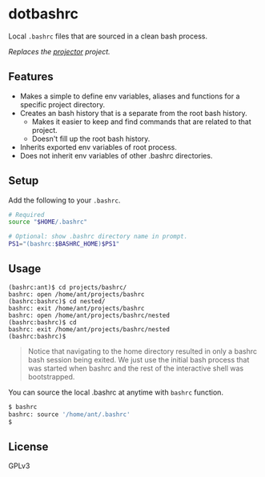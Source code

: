 # dotbashrc

Local `.bashrc` files that are sourced in a clean bash process.

*Replaces the [projector](https://github.com/bas080/projector) project.*

## Features

- Makes a simple to define env variables, aliases and functions for a specific
  project directory.
- Creates an bash history that is a separate from the root bash history.
  - Makes it easier to keep and find commands that are related to that project.
  - Doesn't fill up the root bash history.
- Inherits exported env variables of root process.
- Does not inherit env variables of other .bashrc directories.

## Setup

Add the following to your `.bashrc`.

```bash
# Required
source "$HOME/.bashrc"

# Optional: show .bashrc directory name in prompt.
PS1="(bashrc:$BASHRC_HOME)$PS1"
```

## Usage

```
(bashrc:ant)$ cd projects/bashrc/
bashrc: open /home/ant/projects/bashrc
(bashrc:bashrc)$ cd nested/
bashrc: exit /home/ant/projects/bashrc
bashrc: open /home/ant/projects/bashrc/nested
(bashrc:bashrc)$ cd
bashrc: exit /home/ant/projects/bashrc/nested
(bashrc:bashrc)$
```

> Notice that navigating to the home directory resulted in only a bashrc bash
> session being exited. We just use the initial bash process that was started
> when bashrc and the rest of the interactive shell was bootstrapped.

You can source the local .bashrc at anytime with `bashrc` function.

```bash
$ bashrc
bashrc: source '/home/ant/.bashrc'
$
```

## License

GPLv3

